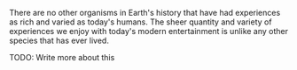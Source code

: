 There are no other organisms in Earth's history that have had experiences as rich and varied as today's humans. The sheer quantity and variety of experiences we enjoy with today's modern entertainment is unlike any other species that has ever lived.

TODO: Write more about this